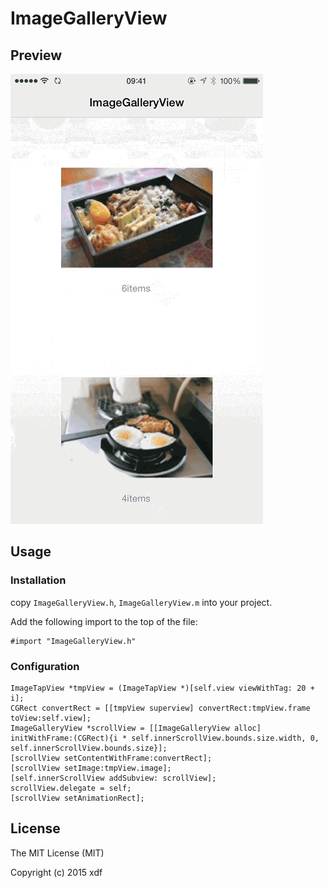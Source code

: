 ImageGalleryView
================

## Preview

![preview](screenshot/preview.gif)

## Usage

### Installation

copy `ImageGalleryView.h`, `ImageGalleryView.m` into your project.


Add the following import to the top of the file:

```objc
#import "ImageGalleryView.h"
```

### Configuration

```objc
ImageTapView *tmpView = (ImageTapView *)[self.view viewWithTag: 20 + i];
CGRect convertRect = [[tmpView superview] convertRect:tmpView.frame toView:self.view];
ImageGalleryView *scrollView = [[ImageGalleryView alloc] initWithFrame:(CGRect){i * self.innerScrollView.bounds.size.width, 0, self.innerScrollView.bounds.size}];
[scrollView setContentWithFrame:convertRect];
[scrollView setImage:tmpView.image];
[self.innerScrollView addSubview: scrollView];
scrollView.delegate = self;
[scrollView setAnimationRect];
```

## License

The MIT License (MIT)

Copyright (c) 2015 xdf
